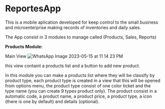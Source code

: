 # ReportesApp

This is a mobile aplication developed for keep control to the small business and microenterprise making records of inventories and daily sales. 

The App consist in 3 modules to manage called (Products, Sales, Reports)

**Products Module:**

Main View
![WhatsApp Image 2023-05-15 at 11 14 23 PM](https://github.com/FelipeMz-dev/ReportesApp/assets/75095139/3ee60973-edaf-41bb-aa6d-2bd0262b63d7)

this view containt a products list and a button to add new product.

In this module you can make a products list where they will be classify by product type, each product type is created in a view that this will be opened from options menu, the product type consist of one color ticket and the type name (you can create 9 types product only).
The product consist in a automatic code, a product name, a product price, a product type, a icon (there is one by default) and details (optional). 
